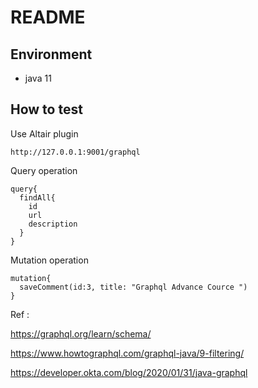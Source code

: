 # README


## Environment

* java 11



## How to test 

Use Altair plugin

    http://127.0.0.1:9001/graphql
    
    
Query operation

    query{
      findAll{
        id
        url
        description
      }
    }
    
        
Mutation operation 


    mutation{
      saveComment(id:3, title: "Graphql Advance Cource ")
    }



Ref : 
    
https://graphql.org/learn/schema/

https://www.howtographql.com/graphql-java/9-filtering/
    
https://developer.okta.com/blog/2020/01/31/java-graphql

